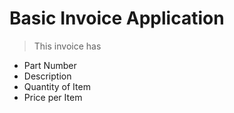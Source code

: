 # Basic Invoice Application

> This invoice has

* Part Number
* Description
* Quantity of Item
* Price per Item

